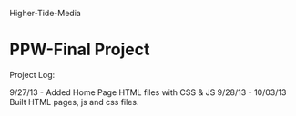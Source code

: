 Higher-Tide-Media

PPW-Final Project
=================
Project Log:

9/27/13 - Added Home Page HTML files with CSS & JS
9/28/13 - 10/03/13 Built HTML pages, js and css files.
